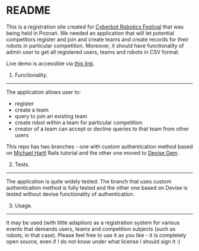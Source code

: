 README
=======
This is a registration site created for [Cyberbot Robotics Festival](http://cyberbot.put.poznan.pl/) that was being held in Poznań. We needed an application that will let potential competitors register and join and create teams and create records for their robots in particular competition. Moreover, it should have functionality of admin user to get all registered users, teams and robots in CSV format. 

Live demo is accessible via [this link](http://cyberbot.herokuapp.com/).

1. Functionality.
-----------------
The application allows user to:
* register
* create a team
* query to join an existing team
* create robot within a team for particular competition
* creator of a team can accept or decline queries to that team from other users

This repo has two branches - one with custom authentication method based on [Michael Hartl](https://www.railstutorial.org/) Rails tutorial and the other one moved to [Devise Gem](https://github.com/plataformatec/devise).

2. Tests.
--------
The application is quite widely tested. The branch that uses custom authentication method is fully tested and the other one based on Devise is tested without devise functionality of authentication.

3. Usage.
--------
It may be used (with little adaption) as a registration system for various events that demands users, teams and competition subjects (such as robots, in that case). Please feel free to use it as you like - it is completely open source, even if I do not know under what license I should sign it :)
